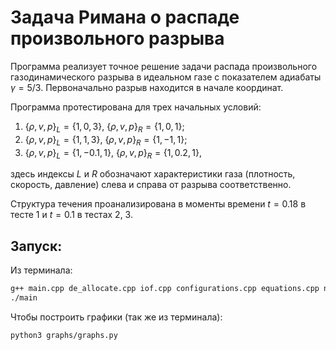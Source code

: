 # Задача Римана о распаде произвольного разрыва

Программа реализует точное решение задачи распада произвольного газодинамического разрыва в идеальном газе с показателем адиабаты $\gamma = 5/3$.
Первоначально разрыв находится в начале координат.

Программа протестирована для трех начальных условий:
1. $\{\rho, v, p\}_L = \{1, 0, 3\}$,
   $\{\rho, v, p\}_R = \{1, 0, 1\}$;
2. $\{\rho, v, p\}_L = \{1, 1, 3\}$,
   $\{\rho, v, p\}_R = \{1, -1, 1\}$;
3. $\{\rho, v, p\}_L = \{1, -0.1, 1\}$,
   $\{\rho, v, p\}_R = \{1, 0.2, 1\}$,

здесь индексы $L$ и $R$ обозначают характеристики газа (плотность, скорость, давление) слева и справа от разрыва соответственно.

Структура течения проанализирована в моменты времени $t = 0.18$ в тесте 1 и $t = 0.1$ в тестах 2, 3.

## Запуск:

Из терминала:  
```bash
g++ main.cpp de_allocate.cpp iof.cpp configurations.cpp equations.cpp newton.cpp riemann.cpp -o main
./main
```

Чтобы построить графики (так же из терминала):
```bash
python3 graphs/graphs.py
```
